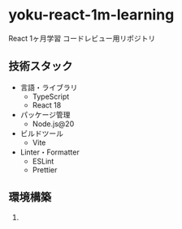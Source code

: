 # yoku-react-1m-learning
React 1ヶ月学習 コードレビュー用リポジトリ

## 技術スタック
- 言語・ライブラリ
  - TypeScript
  - React 18
- パッケージ管理
  - Node.js@20
- ビルドツール
  - Vite 
- Linter・Formatter
  - ESLint
  - Prettier

## 環境構築
1. 
